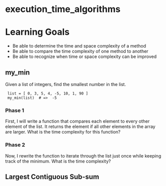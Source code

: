 # execution_time_algorithms

# Learning Goals

* Be able to determine the time and space complexity of a method
* Be able to compare the time complexity of one method to another
* Be able to recognize when time or space complexity can be improved

## my_min
Given a list of integers, find the smallest number in the list.
```
 list = [ 0, 3, 5, 4, -5, 10, 1, 90 ]
 my_min(list)  # =>  -5
```

### Phase 1
First, I will write a function that compares each element to every other element of the list. It returns the element if all other elements in the array are larger.
What is the time complexity for this function?

### Phase 2
Now, I rewrite the function to iterate through the list just once while keeping track of the minimum. What is the time complexity?

## Largest Contiguous Sub-sum